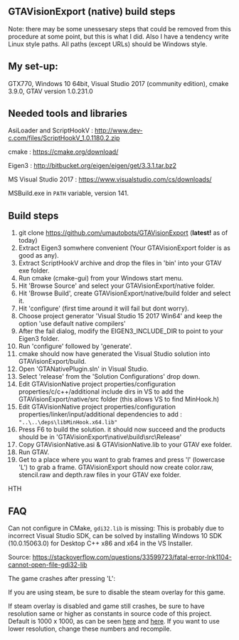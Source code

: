 **GTAVisionExport (native) build steps**
-------------------------------------
Note: there may be some unessesary steps that could be removed from this procedure at some point, but this is what I did. Also I have a tendency write Linux style paths. All paths (except URLs) should be Windows style.

My set-up:
----------
GTX770, Windows 10 64bit, Visual Studio 2017 (community edition), cmake 3.9.0, GTAV version 1.0.231.0

Needed tools and libraries
--------------------------
AsiLoader and ScriptHookV	: http://www.dev-c.com/files/ScriptHookV_1.0.1180.2.zip

cmake				: https://cmake.org/download/

Eigen3				: http://bitbucket.org/eigen/eigen/get/3.3.1.tar.bz2

MS Visual Studio 2017 		: https://www.visualstudio.com/cs/downloads/

MSBuild.exe in `PATH` variable, version 141.


Build steps
-----------
1. git clone https://github.com/umautobots/GTAVisionExport (**latest!** as of today)
2. Extract Eigen3 somwhere convenient (Your GTAVisionExport folder is as good as any).
3. Extract ScriptHookV archive and drop the files in 'bin' into your GTAV exe folder.
4. Run cmake (cmake-gui) from your Windows start menu.
5. Hit 'Browse Source' and select your GTAVisionExport/native folder.
6. Hit 'Browse Build', create GTAVisionExport/native/build folder and select it.
7. Hit 'configure' (first time around it will fail but dont worry).
8. Choose project generator 'Visual Studio 15 2017 Win64' and keep the option 'use default native compilers'
9. After the fail dialog, modify the EIGEN3_INCLUDE_DIR to point to your Eigen3 folder.
10. Run 'configure' followed by 'generate'.
11. cmake should now have generated the Visual Studio solution into GTAVisionExport/build.
12. Open 'GTANativePlugin.sln' in Visual Studio.
13. Select 'release' from the 'Solution Configurations' drop down.
14. Edit GTAVisionNative project properties/configuration properties/c/c++/additional include dirs in VS to add the GTAVisionExport/native/src folder (this allows VS to find MinHook.h)
15. Edit GTAVisionNative project properties/configuration properties/linker/input/additional dependencies to add : 
`"..\..\deps\libMinHook.x64.lib"` 
16. Press F6 to build the solution. it should now succeed and the products should be in 'GTAVisionExport\native\build\src\Release'
17. Copy GTAVisionNative.asi & GTAVisionNative.lib to your GTAV exe folder.
18. Run GTAV.
19. Get to a place where you want to grab frames and press 'l' (lowercase 'L') to grab a frame. GTAVisionExport should now create color.raw, stencil.raw and depth.raw files in your GTAV exe folder.

HTH

FAQ
---

Can not configure in CMake, `gdi32.lib` is missing:
This is probably due to incorrect Visual Studio SDK, can be solved by installing Windows 10 SDK (10.0.15063.0) for Desktop C++ x86 and x64 in the VS Installer. 

Source: https://stackoverflow.com/questions/33599723/fatal-error-lnk1104-cannot-open-file-gdi32-lib

The game crashes after pressing 'L':

If you are using steam, be sure to disable the steam overlay for this game.

If steam overlay is disabled and game still crashes, be sure to have resolution same or higher as constants in source code of this project.
Default is 1000 x 1000, as can be seen [here](https://github.com/umautobots/GTAVisionExport/blob/4f2bf90997df056764605076c0c95b885c424c43/native/src/main.cpp#L235) and [here](https://github.com/umautobots/GTAVisionExport/blob/4f2bf90997df056764605076c0c95b885c424c43/native/src/main.cpp#L212).
If you want to use lower resolution, change these numbers and recompile.
